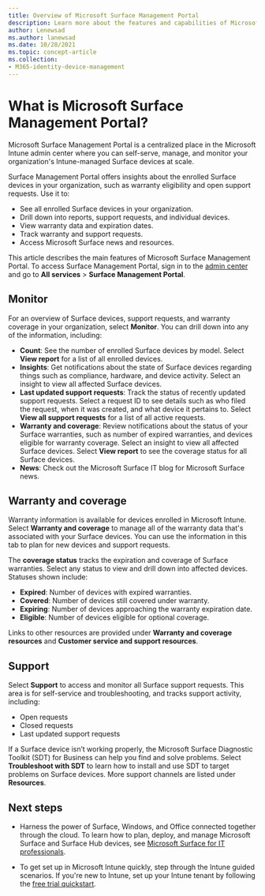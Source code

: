 ```yaml
---
title: Overview of Microsoft Surface Management Portal
description: Learn more about the features and capabilities of Microsoft Surface Management Portal.
author: Lenewsad
ms.author: lanewsad
ms.date: 10/28/2021
ms.topic: concept-article
ms.collection:
- M365-identity-device-management
---
```


# What is Microsoft Surface Management Portal?

Microsoft Surface Management Portal is a centralized place in the Microsoft Intune admin center where you can self-serve, manage, and monitor your organization's Intune-managed Surface devices at scale.

Surface Management Portal offers insights about the enrolled Surface devices in your organization, such as warranty eligibility and open support requests. Use it to:

* See all enrolled Surface devices in your organization.
* Drill down into reports, support requests, and individual devices.
* View warranty data and expiration dates.
* Track warranty and support requests.
* Access Microsoft Surface news and resources.

This article describes the main features of Microsoft Surface Management Portal. To access Surface Management Portal, sign in to the [admin center](https://go.microsoft.com/fwlink/?linkid=2109431) and go to **All services** > **Surface Management Portal**.

## Monitor
For an overview of Surface devices, support requests, and warranty coverage in your organization, select  **Monitor**. You can drill down into any of the information, including:

* **Count**: See the number of enrolled Surface devices by model. Select **View report** for a list of all enrolled devices.
* **Insights**: Get notifications about the state of Surface devices regarding things such as compliance, hardware, and device activity. Select an insight to view all affected Surface devices.
* **Last updated support requests**: Track the status of recently updated support requests. Select a request ID to see details such as who filed the request, when it was created, and what device it pertains to. Select **View all support requests** for a list of all active requests.
* **Warranty and coverage**: Review notifications about the status of your Surface warranties, such as number of expired warranties, and devices eligible for warranty coverage. Select an insight to view all affected Surface devices. Select **View report** to see the coverage status for all Surface devices.
* **News**: Check out the Microsoft Surface IT blog for Microsoft Surface news.

## Warranty and coverage
Warranty information is available for devices enrolled in Microsoft Intune. Select **Warranty and coverage** to manage all of the warranty data that's associated with your Surface devices. You can use the information in this tab to plan for new devices and support requests.

The **coverage status** tracks the expiration and coverage of Surface warranties. Select any status to view and drill down into affected devices. Statuses shown include:

 * **Expired**: Number of devices with expired warranties.
 * **Covered**: Number of  devices still covered under warranty.
 * **Expiring**: Number of devices approaching the warranty expiration date.
 * **Eligible**: Number of devices eligible for optional coverage.

Links to other resources are provided under **Warranty and coverage resources** and **Customer service and support resources**.

## Support
Select **Support** to access and monitor all Surface support requests. This area is for self-service and troubleshooting, and tracks support activity, including:

* Open requests
* Closed requests
* Last updated support requests

If a Surface device isn’t working properly, the Microsoft Surface Diagnostic Toolkit (SDT) for Business can help you find and solve problems. Select **Troubleshoot with SDT** to learn how to install and use SDT to target problems on Surface devices. More support channels are listed under **Resources**.

## Next steps

* Harness the power of Surface, Windows, and Office connected together through the cloud. To learn how to plan, deploy, and manage Microsoft Surface and Surface Hub devices, see [Microsoft Surface for IT professionals](/surface/).

* To get set up in Microsoft Intune quickly, step through the Intune guided scenarios. If you're new to Intune, set up your Intune tenant by following the [free trial quickstart](free-trial-sign-up.md).